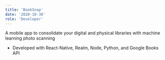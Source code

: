 ```yaml
---
title: 'BookSnap'
date: '2020-10-30'
role: 'Developer'
---
```


A mobile app to consolidate your digital and physical libraries with machine learning photo scanning
- Developed with React-Native, Realm, Node, Python, and Google Books API